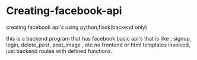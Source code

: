 # Creating-facebook-api
creating facebook api's using python,flask(backend only)

this is a backend program that has facebook basic api's that is like , signup, login, delete_post, post_image , etc
no frontend or html templates involved, just backend routes with defined functions.
